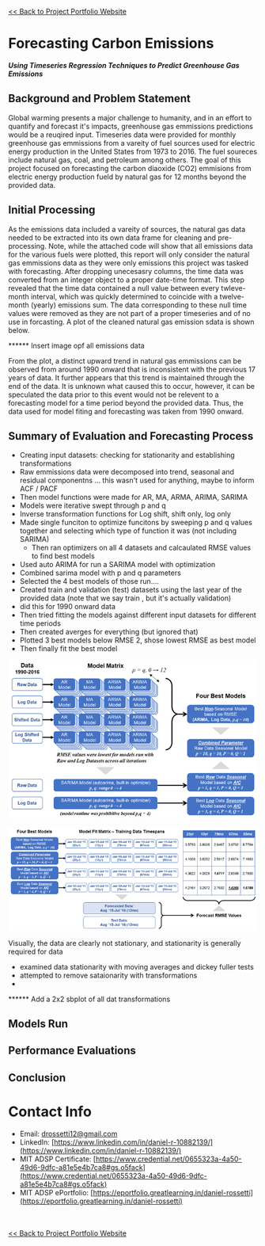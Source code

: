 [<< Back to Project Portfolio Website](https://drossds.github.io/Dan_Data_Science_Portfolio/)

# Forecasting Carbon Emissions
***Using Timeseries Regression Techniques to Predict Greenhouse Gas Emissions***

## Background and Problem Statement
Global warming presents a major challenge to humanity, and in an effort to quantify and forecast it's impacts, greenhouse gas emmissions predictions would be a reuqired input.  Timeseries data were provided for monthly greenhouse gas emmissions from a vareity of fuel sources used for electric energy production in the United States from 1973 to 2016.  The fuel soureces include natural gas, coal, and petroleum among others.  The goal of this project focused on forecasting the carbon diaoxide (CO2) emmisions from electric energy production fueld by natural gas for 12 months beyond the provided data.

## Initial Processing
As the emissions data included a vareity of sources, the natural gas data needed to be extracted into its own data frame for cleaning and pre-processing.  Note, while the attached code will show that all emissions data for the various fuels were plotted, this report will only consider the natural gas emmissions data as they were only emissions this project was tasked with forecasting.  After dropping unecesasry columns, the time data was converted from an integer object to a proper date-time format.  This step revealed that the time data contained a null value between every twleve-month interval, which was quickly determined to coincide with a twelve-month (yearly) emissions sum.  The data corresponding to these null time values were removed as they are not part of a proper timeseries and of no use in forcasting.  A plot of the cleaned natural gas emission sdata is shown below.

****** Insert image opf all emissions data

From the plot, a distinct upward trend in natural gas emmissions can be observed from around 1990 onward that is inconsistent with the previous 17 years of data.  It further appears that this trend is maintained through the end of the data.  It is unknown what caused this to occur, however, it can be speculated the data prior to this event would not be relevent to a forecasting model for a time period beyond the provided data.  Thus, the data used for model fiting and forecasting was taken from 1990 onward.

## Summary of Evaluation and Forecasting Process
* Creating input datasets:  checking for stationarity and establishing transformations 
* Raw emmissions data were decomposed into trend, seasonal and residual componentns ... this wasn't used for anything, maybe to inform ACF / PACF
* Then model functions were made for AR, MA, ARMA, ARIMA, SARIMA
*   Models were iterative swept through p and q
* Inverse transformation functions for Log shift, shift only, log only
* Made single funciton to optimize funcitons by sweeping p and q values together and selecting which type of function it was (not including SARIMA)
  *  Then ran optimizers on all 4 datasets and calcaulated RMSE values to find best models
*  Used auto ARIMA for run a SARIMA model with optimization
*  Combined sarima model with p and q parameters
*  Selected the 4 best models of those run....
*  Created train and validation (test) datasets using the last year of the provided data (note that we say train , but it's actually validation)
  * did this for 1990 onward data
* Then tried fitting the models against different input datasets for different time periods
* Then created averges for everything (but ignored that)
* Plotted 3 best models below RMSE 2, shose lowest RMSE as best model
* Then finally fit the best model


![](Emissions_Images/Model_Optimization_Process_Small.png)



![](Emissions_Images/Model_Timespan_Evaluation_Small.png)


Visually, the data are clearly not stationary, and stationarity is generally required for data 
* examined data stationarity with moving averages and dickey fuller tests
* attempted to remove sataionarity with transformations
* 

****** Add a 2x2 sbplot of all dat transformations


## Models Run

## Performance Evaluations

## Conclusion




# Contact Info
- Email: <a href = "mailto: drossetti12@gmail.com" style="color: red">drossetti12@gmail.com</a>
- LinkedIn: [https://www.linkedin.com/in/daniel-r-10882139/](https://www.linkedin.com/in/daniel-r-10882139/)
- MIT ADSP Certificate:  [https://www.credential.net/0655323a-4a50-49d6-9dfc-a81e5e4b7ca8#gs.o5fack](https://www.credential.net/0655323a-4a50-49d6-9dfc-a81e5e4b7ca8#gs.o5fack)
- MIT ADSP ePortfolio: [https://eportfolio.greatlearning.in/daniel-rossetti](https://eportfolio.greatlearning.in/daniel-rossetti)

<br><br>
[<< Back to Project Portfolio Website](https://drossds.github.io/Dan_Data_Science_Portfolio/)
